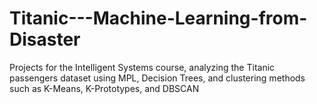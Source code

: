 # Titanic---Machine-Learning-from-Disaster
Projects for the Intelligent Systems course, analyzing the Titanic passengers dataset using MPL, Decision Trees, and clustering methods such as K-Means, K-Prototypes, and DBSCAN
